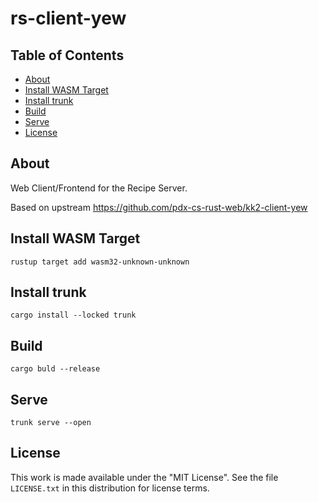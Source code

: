# rs-client-yew

## Table of Contents

- [About](#about)
- [Install WASM Target](#install-wasm-target)
- [Install trunk](#install-trunk)
- [Build](#build)
- [Serve](#serve)
- [License](#license)

## About

Web Client/Frontend for the Recipe Server.

Based on upstream https://github.com/pdx-cs-rust-web/kk2-client-yew

## Install WASM Target
```
rustup target add wasm32-unknown-unknown
```

## Install trunk
```
cargo install --locked trunk
```
## Build
```
cargo buld --release
```

## Serve
```
trunk serve --open
```

## License

This work is made available under the "MIT License". See the file `LICENSE.txt` in this distribution for license terms.
